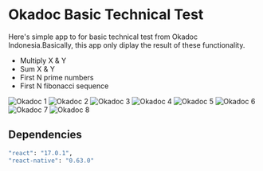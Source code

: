 # Okadoc Basic Technical Test

Here's simple app to for basic technical test from Okadoc Indonesia.Basically, this app only diplay the result of these functionality.

- Multiply X & Y
- Sum X & Y
- First N prime numbers
- First N fibonacci sequence

![Okadoc 1](https://github.com/javasusanto/okadoc/blob/master/js/assets/okadoc1.png)
![Okadoc 2](https://github.com/javasusanto/okadoc/blob/master/js/assets/okadoc2.png)
![Okadoc 3](https://github.com/javasusanto/okadoc/blob/master/js/assets/okadoc3.png)
![Okadoc 4](https://github.com/javasusanto/okadoc/blob/master/js/assets/okadoc4.png)
![Okadoc 5](https://github.com/javasusanto/okadoc/blob/master/js/assets/okadoc5.png)
![Okadoc 6](https://github.com/javasusanto/okadoc/blob/master/js/assets/okadoc6.png)
![Okadoc 7](https://github.com/javasusanto/okadoc/blob/master/js/assets/okadoc7.png)
![Okadoc 8](https://github.com/javasusanto/okadoc/blob/master/js/assets/okadoc8.png)

## Dependencies

```sh
"react": "17.0.1",
"react-native": "0.63.0"
```
